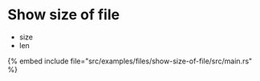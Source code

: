 # Show size of file

* size
* len

{% embed include file="src/examples/files/show-size-of-file/src/main.rs" %}


